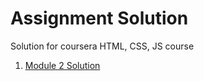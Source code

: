 # Assignment Solution
Solution for coursera HTML, CSS, JS course

<ol>
		<li><a href="https://augussst.github.io/Coursera-Assignments/module2-solution/index.html" target:"_blank">Module 2 Solution</a></li>
</ol>
